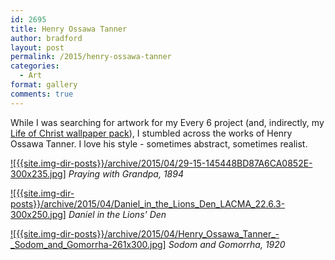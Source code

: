 ```yaml
---
id: 2695
title: Henry Ossawa Tanner
author: bradford
layout: post
permalink: /2015/henry-ossawa-tanner
categories:
  - Art
format: gallery
comments: true
---
```

While I was searching for artwork for my Every 6 project (and, indirectly, my [Life of Christ wallpaper pack][1]), I stumbled across the works of Henry Ossawa Tanner. I love his style - sometimes abstract, sometimes realist.<!--more-->

[![{{site.img-dir-posts}}/archive/2015/04/29-15-145448BD87A6CA0852E-300x235.jpg]]({{site.img-dir-posts}}/archive/2015/04/29-15-145448BD87A6CA0852E.jpg)
_Praying with Grandpa, 1894_


[![{{site.img-dir-posts}}/archive/2015/04/Daniel_in_the_Lions_Den_LACMA_22.6.3-300x250.jpg]]({{site.img-dir-posts}}/archive/2015/04/Daniel_in_the_Lions_Den_LACMA_22.6.3.jpg)
_Daniel in the Lions' Den_


[![{{site.img-dir-posts}}/archive/2015/04/Henry_Ossawa_Tanner_-_Sodom_and_Gomorrha-261x300.jpg]]({{site.img-dir-posts}}/archive/2015/04/Henry_Ossawa_Tanner_-_Sodom_and_Gomorrha.jpg)
_Sodom and Gomorrha, 1920_


 [1]: https://bradford.la/life-of-jesus-christ
